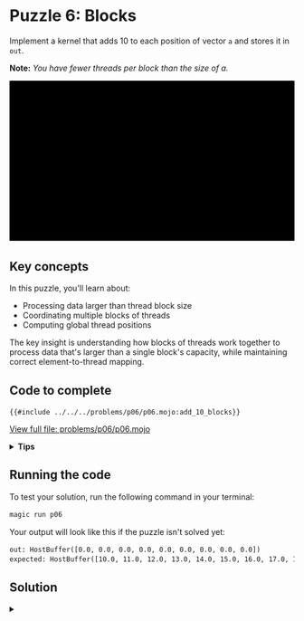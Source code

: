 # Puzzle 6: Blocks

Implement a kernel that adds 10 to each position of vector `a` and stores it in `out`.

**Note:** _You have fewer threads per block than the size of a._

![Blocks visualization](./media/videos/720p30/puzzle_06_viz.gif)

## Key concepts

In this puzzle, you'll learn about:
- Processing data larger than thread block size
- Coordinating multiple blocks of threads
- Computing global thread positions

The key insight is understanding how blocks of threads work together to process data that's larger than a single block's capacity, while maintaining correct element-to-thread mapping.

## Code to complete

```mojo
{{#include ../../../problems/p06/p06.mojo:add_10_blocks}}
```
<a href="{{#include ../_includes/repo_url.md}}/blob/main/problems/p06/p06.mojo" class="filename">View full file: problems/p06/p06.mojo</a>

<details>
<summary><strong>Tips</strong></summary>

<div class="solution-tips">

1. Calculate global index: `global_i = block_dim.x * block_idx.x + thread_idx.x`
2. Add guard: `if global_i < size`
3. Inside guard: `out[global_i] = a[global_i] + 10.0`
</div>
</details>

## Running the code

To test your solution, run the following command in your terminal:

```bash
magic run p06
```

Your output will look like this if the puzzle isn't solved yet:
```txt
out: HostBuffer([0.0, 0.0, 0.0, 0.0, 0.0, 0.0, 0.0, 0.0, 0.0])
expected: HostBuffer([10.0, 11.0, 12.0, 13.0, 14.0, 15.0, 16.0, 17.0, 18.0])
```

## Solution

<details class="solution-details">
<summary></summary>

```mojo
{{#include ../../../solutions/p06/p06.mojo:add_10_blocks_solution}}
```

<div class="solution-explanation">

This solution:
- Computes global thread index from block and thread indices
- Guards against out-of-bounds with `if global_i < size`
- Inside guard: adds 10 to input value at global index
</div>
</details>
